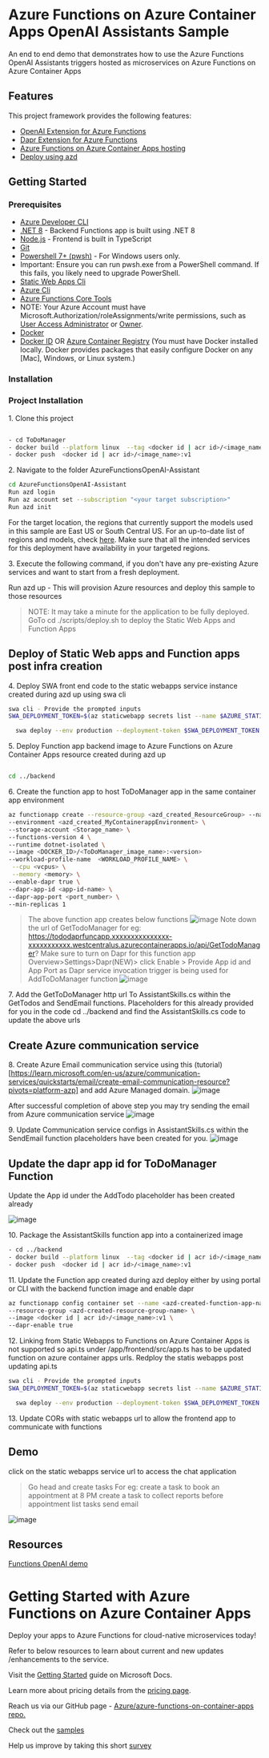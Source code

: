 # Azure Functions on Azure Container Apps OpenAI Assistants Sample


An end to end demo that demonstrates how to use the Azure Functions OpenAI Assistants triggers hosted as microservices on Azure Functions on Azure Container Apps

## Features

This project framework provides the following features:

* [OpenAI Extension for Azure Functions](https://github.com/Azure/azure-functions-openai-extension)
* [Dapr Extension for Azure Functions](https://github.com/Azure/azure-functions-dapr-extension)
* [Azure Functions on Azure Container Apps hosting](https://github.com/Azure/azure-functions-on-container-apps)
* [Deploy using azd](https://aka.ms/azure-dev/install)

## Getting Started

### Prerequisites

- [Azure Developer CLI](https://aka.ms/azure-dev/install)
- [.NET 8](https://dotnet.microsoft.com/en-us/download/dotnet/8.0) - Backend Functions app is built using .NET 8
- [Node.js](https://nodejs.org/en/download/) - Frontend is built in TypeScript
- [Git](https://git-scm.com/downloads)
- [Powershell 7+ (pwsh)](https://github.com/powershell/powershell) - For Windows users only.
- Important: Ensure you can run pwsh.exe from a PowerShell command. If this fails, you likely need to upgrade PowerShell.
- [Static Web Apps Cli](https://github.com/Azure/static-web-apps-cli#azure-static-web-apps-cli)
- [Azure Cli](https://learn.microsoft.com/en-us/cli/azure/install-azure-cli)
- [Azure Functions Core Tools](https://learn.microsoft.com/en-us/azure/azure-functions/functions-run-local?tabs=v4%2Clinux%2Ccsharp%2Cportal%2Cbash#install-the-azure-functions-core-tools)
-   NOTE: Your Azure Account must have Microsoft.Authorization/roleAssignments/write permissions, such as [User Access Administrator](https://learn.microsoft.com/azure/role-based-access-control/built-in-roles#user-access-administrator) or [Owner](https://learn.microsoft.com/azure/role-based-access-control/built-in-roles#owner).
- [Docker](https://docs.docker.com/install/)
- [Docker ID](https://hub.docker.com/signup) OR [Azure Container Registry](https://learn.microsoft.com/en-us/azure/container-registry/container-registry-get-started-portal?tabs=azure-cli) (You must have Docker installed locally. Docker provides packages that easily configure Docker on any [Mac], Windows, or Linux system.)



### Installation

### Project Installation

1\. Clone this project
```sh

- cd ToDoManager
- docker build --platform linux  --tag <docker id | acr id>/<image_name>:v1 .
- docker push  <docker id | acr id>/<image_name>:v1

```

 2\. Navigate to the folder AzureFunctionsOpenAI-Assistant

 ``` sh
cd AzureFunctionsOpenAI-Assistant
Run azd login
Run az account set --subscription "<your target subscription>"
Run azd init

```
For the target location, the regions that currently support the models used in this sample are East US or South Central US. For an up-to-date list of regions and models,
check [here](https://learn.microsoft.com/en-us/azure/cognitive-services/openai/concepts/models).  Make sure that all the intended services for this deployment have availability in your targeted regions.

3\. Execute the following command, if you don't have any pre-existing Azure services and want to start from a fresh deployment.

Run azd up - This will provision Azure resources and deploy this sample to those resources

> NOTE: It may take a minute for the application to be fully deployed.
>  GoTo cd ./scripts/deploy.sh to deploy the Static Web Apps  and Function Apps 

## Deploy of Static Web apps and Function apps post infra creation

4\. Deploy SWA front end code to the static webapps service instance created during azd up using swa cli
```sh
swa cli - Provide the prompted inputs
SWA_DEPLOYMENT_TOKEN=$(az staticwebapp secrets list --name $AZURE_STATICWEBSITE_NAME --query "properties.apiKey" --output tsv)

  swa deploy --env production --deployment-token $SWA_DEPLOYMENT_TOKEN
```
5\. Deploy Function app backend image to Azure Functions on Azure Container Apps resource created during azd up 

```sh

cd ../backend
```

6\. Create the function app to host ToDoManager app in the same container app environment 
```sh
az functionapp create --resource-group <azd_created_ResourceGroup> --name <functionapp_name> \
--environment <azd_created_MyContainerappEnvironment> \
--storage-account <Storage_name> \
--functions-version 4 \
--runtime dotnet-isolated \
--image <DOCKER_ID>/<ToDoManager_image_name>:<version>
--workload-profile-name  <WORKLOAD_PROFILE_NAME> \
 --cpu <vcpus> \
 --memory <memory> \
--enable-dapr true \
--dapr-app-id <app-id-name> \
--dapr-app-port <port_number> \
--min-replicas 1
```

> The above function app creates below functions
> ![image](https://github.com/Azure-Samples/Azure-Functions-on-ACA-OpenAI-Assistants-Sample/assets/45637559/034d31c3-a026-484e-87a6-901d5e0e9b94)
> Note down the url of GetTodoManager for eg: https://tododaprfuncapp.xxxxxxxxxxxxxxx-xxxxxxxxxxx.westcentralus.azurecontainerapps.io/api/GetTodoManager?
> Make sure to turn on Dapr for this function app Overview>Settings>Dapr(NEW)> click Enable > Provide App id and App Port as Dapr service invocation trigger is being used for AddToDoManager function
![image](https://github.com/Azure-Samples/Azure-Functions-on-ACA-OpenAI-Assistants-Sample/assets/45637559/f097c1ee-0ea7-468a-82cd-cbf69c836a86)

7\.  Add the GetToDoManager http url To AssistantSkills.cs within the GetTodos and SendEmail functions. Placeholders for this already provided for you in the code
cd ../backend and find the AssistantSkills.cs code to update the above urls

## Create Azure communication service

8\. Create Azure Email communication service using this (tutorial)[https://learn.microsoft.com/en-us/azure/communication-services/quickstarts/email/create-email-communication-resource?pivots=platform-azp] and add Azure Managed domain.
![image](https://github.com/Azure-Samples/Azure-Functions-on-ACA-OpenAI-Assistants-Sample/assets/45637559/af6a4ad7-ecd0-4b65-ae1d-fc97c6d13736)

After successful completion of above step you may try sending the email from Azure communication service
![image](https://github.com/Azure-Samples/Azure-Functions-on-ACA-OpenAI-Assistants-Sample/assets/45637559/e53a6281-1863-470a-9ccc-c8b45cdb155c)

9\. Update Communication service configs in AssistantSkills.cs within the SendEmail function placeholders have been created for you.
![image](https://github.com/Azure-Samples/Azure-Functions-on-ACA-OpenAI-Assistants-Sample/assets/45637559/72edb7da-c039-478a-aa1f-8eeb51443361)

## Update the dapr app id for ToDoManager Function
Update the App id under the AddTodo placeholder has been created already

![image](https://github.com/Azure-Samples/Azure-Functions-on-ACA-OpenAI-Assistants-Sample/assets/45637559/cf357f04-9585-4e28-b197-1ff674c8ed27)


10\. Package the AssistantSkills function app into a containerized image

```sh
- cd ../backend
- docker build --platform linux  --tag <docker id | acr id>/<image_name>:v1 .
- docker push  <docker id | acr id>/<image_name>:v1
```

11\. Update the Function app created during azd deploy either by using portal or CLI with the backend function image and enable dapr

```sh
az functionapp config container set --name <azd-created-function-app-name> \
--resource-group <azd-created-resource-group-name> \
--image <docker id | acr id>/<image_name>:v1 \
--dapr-enable true
```

12\. Linking from Static Webapps to Functions on Azure Container Apps is not supported so api.ts under /app/frontend/src/app.ts has to be updated function on azure container apps urls. 
Redploy the statis webapps post updating api.ts

```sh
swa cli - Provide the prompted inputs
SWA_DEPLOYMENT_TOKEN=$(az staticwebapp secrets list --name $AZURE_STATICWEBSITE_NAME --query "properties.apiKey" --output tsv)

  swa deploy --env production --deployment-token $SWA_DEPLOYMENT_TOKEN
```

13\. Update CORs with static webapps url to allow the frontend app to communicate with functions
## Demo

click on the static webapps service url to access the chat application
> Go head and create tasks
> For eg: create a task to book an appointment at 8 PM
> create a task to collect reports before appointment
> list tasks
> send email

![image](https://github.com/Azure-Samples/Azure-Functions-on-ACA-OpenAI-Assistants-Sample/assets/45637559/9011c3dc-df2a-4909-a121-277d5ee67496)



## Resources

[Functions OpenAI demo](https://github.com/Azure-Samples/Azure-Functions-OpenAI-Demo/)

# Getting Started with Azure Functions on Azure Container Apps

Deploy your apps to Azure Functions for cloud-native microservices today!  

Refer to below resources to learn about current and new updates /enhancements to the service.  

Visit the [Getting Started](https://learn.microsoft.com/azure/azure-functions/functions-container-apps-hosting) guide on Microsoft Docs.  

Learn more about pricing details from the  [pricing page](https://aka.ms/containerapps/pricing).  

Reach us via our GitHub page - [Azure/azure-functions-on-container-apps repo.](https://github.com/Azure/azure-functions-on-container-apps)  

Check out the [samples](https://github.com/Azure/azure-functions-on-container-apps/tree/main/samples)  

Help us improve by taking this short [survey](https://microsoft.qualtrics.com/jfe/form/SV_byFGULLJlKPh9Xw)  

 
